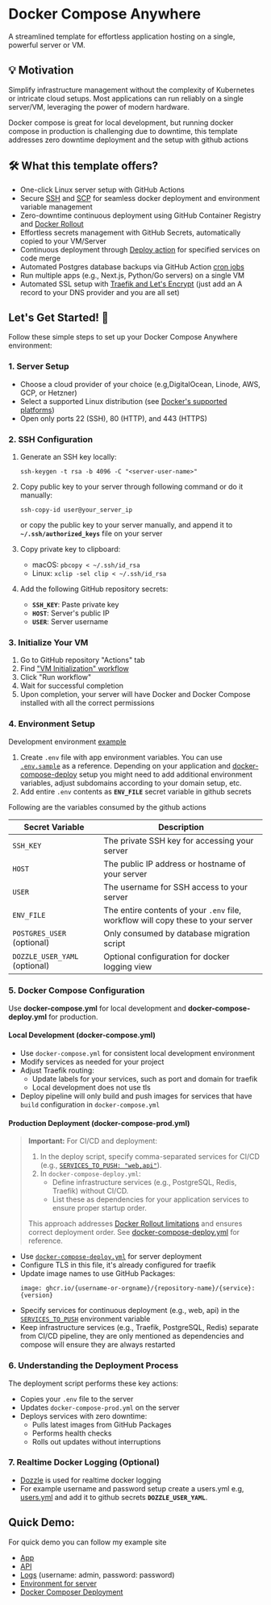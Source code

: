 # Docker Compose Anywhere

A streamlined template for effortless application hosting on a single, powerful server or VM.

## 💡 Motivation
Simplify infrastructure management without the complexity of Kubernetes or intricate cloud setups. Most applications can run reliably on a single server/VM, leveraging the power of modern hardware.

Docker compose is great for local development, but running docker compose in production is challenging due to downtime, this template addresses zero downtime deployment and the setup with github actions

## 🛠️ What this template offers?
- One-click Linux server setup with GitHub Actions
- Secure [SSH](https://github.com/appleboy/ssh-action) and [SCP](https://github.com/appleboy/scp-action) for seamless docker deployment and environment variable management
- Zero-downtime continuous deployment using GitHub Container Registry and [Docker Rollout](https://github.com/Wowu/docker-rollout)
- Effortless secrets management with GitHub Secrets, automatically copied to your VM/Server
- Continuous deployment through [Deploy action](https://github.com/hadijaveed/docker-compose-anywhere/blob/main/.github/workflows/deploy.yml#L12) for specified services on code merge
- Automated Postgres database backups via GitHub Action [cron jobs](https://github.com/hadijaveed/docker-compose-anywhere/blob/main/.github/workflows/db-backup.yml)
- Run multiple apps (e.g., Next.js, Python/Go servers) on a single VM
- Automated SSL setup with [Traefik and Let's Encrypt](https://doc.traefik.io/traefik/user-guides/docker-compose/acme-tls/) (just add an A record to your DNS provider and you are all set)

## Let's Get Started! 🚀

Follow these simple steps to set up your Docker Compose Anywhere environment:

### 1. Server Setup
- Choose a cloud provider of your choice (e.g,DigitalOcean, Linode, AWS, GCP, or Hetzner)
- Select a supported Linux distribution (see [Docker's supported platforms](https://docs.docker.com/engine/install/#supported-platforms))
- Open only ports 22 (SSH), 80 (HTTP), and 443 (HTTPS)

### 2. SSH Configuration
1. Generate an SSH key locally:
   ```
   ssh-keygen -t rsa -b 4096 -C "<server-user-name>"
   ```

2. Copy public key to your server through following command or do it manually:
   ```
   ssh-copy-id user@your_server_ip
   ```

   or copy the public key to your server manually, and append it to **`~/.ssh/authorized_keys`** file on your server

3. Copy private key to clipboard:
   - macOS: `pbcopy < ~/.ssh/id_rsa`
   - Linux: `xclip -sel clip < ~/.ssh/id_rsa`

4. Add the following GitHub repository secrets:
   - **`SSH_KEY`**: Paste private key
   - **`HOST`**: Server's public IP
   - **`USER`**: Server username

### 3. Initialize Your VM
1. Go to GitHub repository "Actions" tab
2. Find ["VM Initialization" workflow](https://github.com/hadijaveed/docker-compose-anywhere/actions/workflows/vm_init.yml)
3. Click "Run workflow"
4. Wait for successful completion
5. Upon completion, your server will have Docker and Docker Compose installed with all the correct permissions

### 4. Environment Setup
Development environment [example](https://github.com/hadijaveed/docker-compose-anywhere/blob/main/examples/environment)

1. Create `.env` file with app environment variables. You can use [`.env.sample`](https://github.com/hadijaveed/docker-compose-anywhere/blob/main/.env.sample) as a reference. Depending on your application and [docker-compose-deploy](https://github.com/hadijaveed/docker-compose-anywhere/blob/main/docker-compose-deploy.yml) setup you might need to add additional environment variables, adjust subdomains according to your domain setup, etc.
2. Add entire `.env` contents as **`ENV_FILE`** secret variable in github secrets

Following are the variables consumed by the github actions

| Secret Variable | Description |
|-----------------|-------------|
| `SSH_KEY` | The private SSH key for accessing your server |
| `HOST` | The public IP address or hostname of your server |
| `USER` | The username for SSH access to your server |
| `ENV_FILE` | The entire contents of your `.env` file, workflow will copy these to your server |
| `POSTGRES_USER` (optional) | Only consumed by database migration script |
| `DOZZLE_USER_YAML` (optional) | Optional configuration for docker logging view |


### 5. Docker Compose Configuration

Use **docker-compose.yml** for local development and **docker-compose-deploy.yml** for production.

#### Local Development (docker-compose.yml)
- Use `docker-compose.yml` for consistent local development environment
- Modify services as needed for your project
- Adjust Traefik routing:
  - Update labels for your services, such as port and domain for traefik
  - Local development does not use tls
- Deploy pipeline will only build and push images for services that have `build` configuration in `docker-compose.yml`

#### Production Deployment (docker-compose-prod.yml)
> **Important:** For CI/CD and deployment:
> 
> 1. In the deploy script, specify comma-separated services for CI/CD (e.g., [`SERVICES_TO_PUSH: "web,api"`](https://github.com/hadijaveed/docker-compose-anywhere/blob/main/.github/workflows/deploy.yml#L12)).
> 2. In `docker-compose-deploy.yml`:
>    - Define infrastructure services (e.g., PostgreSQL, Redis, Traefik) without CI/CD.
>    - List these as dependencies for your application services to ensure proper startup order.
> 
> This approach addresses [Docker Rollout limitations](https://github.com/Wowu/docker-rollout?tab=readme-ov-file#%EF%B8%8F-caveats) and ensures correct deployment order. See [docker-compose-deploy.yml](https://github.com/hadijaveed/docker-compose-anywhere/blob/main/docker-compose-deploy.yml) for reference.

- Use [`docker-compose-deploy.yml`](https://github.com/hadijaveed/docker-compose-anywhere/blob/main/docker-compose-deploy.yml) for server deployment
- Configure TLS in this file, it's already configured for traefik
- Update image names to use GitHub Packages:
  ```
  image: ghcr.io/{username-or-orgname}/{repository-name}/{service}:{version}
  ```
- Specify services for continuous deployment (e.g., web, api) in the [`SERVICES_TO_PUSH`](https://github.com/hadijaveed/docker-compose-anywhere/blob/main/.github/workflows/deploy.yml#L12) environment variable
- Keep infrastructure services (e.g., Traefik, PostgreSQL, Redis) separate from CI/CD pipeline, they are only mentioned as dependencies and compose will ensure they are always restarted



### 6. Understanding the Deployment Process

The deployment script performs these key actions:
- Copies your `.env` file to the server
- Updates `docker-compose-prod.yml` on the server
- Deploys services with zero downtime:
  - Pulls latest images from GitHub Packages
  - Performs health checks
  - Rolls out updates without interruptions

### 7. Realtime Docker Logging (Optional)
- [Dozzle](https://github.com/hadijaveed/docker-compose-anywhere/tree/main/dozzle) is used for realtime docker logging
- For example username and password setup create a users.yml e.g, [users.yml](https://github.com/hadijaveed/docker-compose-anywhere/blob/main/dozzle/data/users.yml) and add it to github secrets **`DOZZLE_USER_YAML`**.

## Quick Demo:
For quick demo you can follow my example site
- [App](https://app.hadijaveed.me/)
- [API](https://api.hadijaveed.me/ping)
- [Logs](https://dozzle.hadijaveed.me/) (username: admin, password: password)
- [Environment for server](https://github.com/hadijaveed/docker-compose-anywhere/blob/main/examples/environment)
- [Docker Composer Deployment](https://github.com/hadijaveed/docker-compose-anywhere/blob/main/docker-compose-deploy.yml)